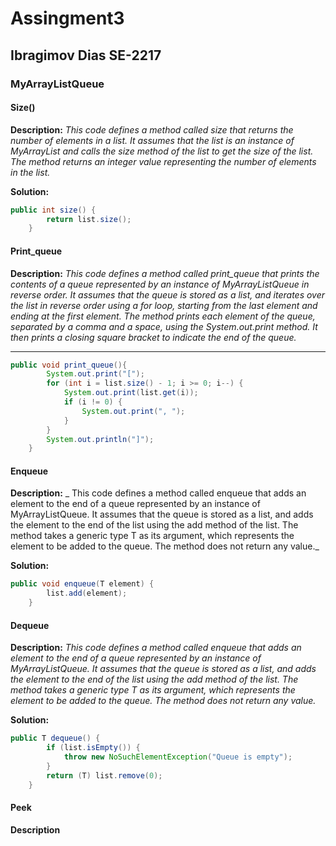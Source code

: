 # Assingment3
## Ibragimov Dias SE-2217
###  MyArrayListQueue
#### Size()

__Description:__ _This code defines a method called size that returns the number of elements in a list. It assumes that the list is an instance of MyArrayList and calls the size method of the list to get the size of the list. The method returns an integer value representing the number of elements in the list._

__Solution:__
````Java
public int size() {
        return list.size();
    }
````

#### Print_queue

__Description:__ _This code defines a method called print_queue that prints the contents of a queue represented by an instance of MyArrayListQueue in reverse order. It assumes that the queue is stored as a list, and iterates over the list in reverse order using a for loop, starting from the last element and ending at the first element. The method prints each element of the queue, separated by a comma and a space, using the System.out.print method. It then prints a closing square bracket to indicate the end of the queue._

____
````Java
public void print_queue(){
        System.out.print("[");
        for (int i = list.size() - 1; i >= 0; i--) {
            System.out.print(list.get(i));
            if (i != 0) {
                System.out.print(", ");
            }
        }
        System.out.println("]");
    }
````
#### Enqueue

__Description:__ _
This code defines a method called enqueue that adds an element to the end of a queue represented by an instance of MyArrayListQueue. It assumes that the queue is stored as a list, and adds the element to the end of the list using the add method of the list. The method takes a generic type T as its argument, which represents the element to be added to the queue. The method does not return any value._

__Solution:__
````Java
public void enqueue(T element) {
        list.add(element);
    }
````

#### Dequeue

__Description:__ _This code defines a method called enqueue that adds an element to the end of a queue represented by an instance of MyArrayListQueue. It assumes that the queue is stored as a list, and adds the element to the end of the list using the add method of the list. The method takes a generic type T as its argument, which represents the element to be added to the queue. The method does not return any value._

__Solution:__
````Java
public T dequeue() {
        if (list.isEmpty()) {
            throw new NoSuchElementException("Queue is empty");
        }
        return (T) list.remove(0);
    }
````

#### Peek

__Description__
